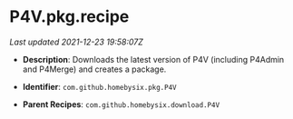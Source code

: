 # P4V.pkg.recipe

_Last updated 2021-12-23 19:58:07Z_

- **Description**: Downloads the latest version of P4V (including P4Admin and P4Merge) and creates a package.

- **Identifier**: `com.github.homebysix.pkg.P4V`

- **Parent Recipes**: `com.github.homebysix.download.P4V`